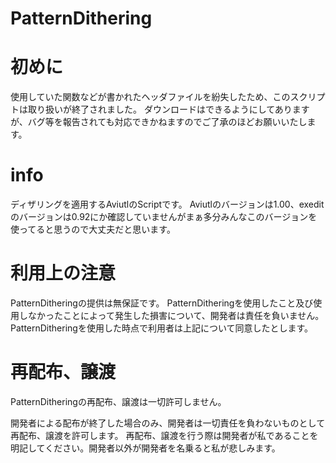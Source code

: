 # PatternDithering

# 初めに
使用していた関数などが書かれたヘッダファイルを紛失したため、このスクリプトは取り扱いが終了されました。
ダウンロードはできるようにしてありますが、バグ等を報告されても対応できかねますのでご了承のほどお願いいたします。

# info
ディザリングを適用するAviutlのScriptです。
Aviutlのバージョンは1.00、exeditのバージョンは0.92にか確認していませんがまぁ多分みんなこのバージョンを使ってると思うので大丈夫だと思います。

# 利用上の注意

PatternDitheringの提供は無保証です。 PatternDitheringを使用したこと及び使用しなかったことによって発生した損害について、開発者は責任を負いません。
PatternDitheringを使用した時点で利用者は上記について同意したとします。


# 再配布、譲渡

PatternDitheringの再配布、譲渡は一切許可しません。

開発者による配布が終了した場合のみ、開発者は一切責任を負わないものとして再配布、譲渡を許可します。 
再配布、譲渡を行う際は開発者が私であることを明記してください。開発者以外が開発者を名乗ると私が悲しみます。
